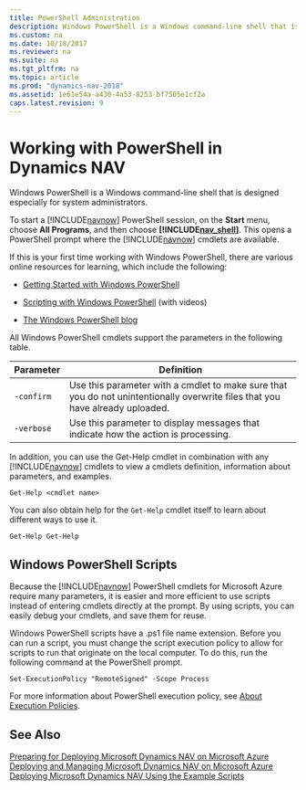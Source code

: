 ```yaml
---
title: PowerShell Administration
description: Windows PowerShell is a Windows command-line shell that is designed especially for system administrators.
ms.custom: na
ms.date: 10/18/2017
ms.reviewer: na
ms.suite: na
ms.tgt_pltfrm: na
ms.topic: article
ms.prod: "dynamics-nav-2018"
ms.assetid: 1e61e54a-a430-4a53-8253-bf7505e1cf2a
caps.latest.revision: 9
---
```

# Working with PowerShell in Dynamics NAV
Windows PowerShell is a Windows command-line shell that is designed especially for system administrators.  
  
 To start a [!INCLUDE[navnow](includes/navnow_md.md)] PowerShell session, on the **Start** menu, choose **All Programs**, and then choose **[!INCLUDE[nav_shell](includes/nav_shell_md.md)]**. This opens a PowerShell prompt where the [!INCLUDE[navnow](includes/navnow_md.md)] cmdlets are available.  
  
 If this is your first time working with Windows PowerShell, there are various online resources for learning, which include the following:  
  
-   [Getting Started with Windows PowerShell](http://go.microsoft.com/fwlink/?LinkId=254637)  
  
-   [Scripting with Windows PowerShell](http://go.microsoft.com/fwlink/?LinkId=254638) \(with videos\)  
  
-   [The Windows PowerShell blog](http://go.microsoft.com/fwlink/?LinkId=254642)  
  
 All Windows PowerShell cmdlets support the parameters in the following table.  
  
|Parameter|Definition|  
|---------------|----------------|  
|`-confirm`|Use this parameter with a cmdlet to make sure that you do not unintentionally overwrite files that you have already uploaded.|  
|`-verbose`|Use this parameter to display messages that indicate how the action is processing.|  
  
 In addition, you can use the Get-Help cmdlet in combination with any [!INCLUDE[navnow](includes/navnow_md.md)] cmdlets to view a cmdlets definition, information about parameters, and examples.  
  
```  
Get-Help <cmdlet name>  
```  
  
 You can also obtain help for the `Get-Help` cmdlet itself to learn about different ways to use it.  
  
```  
Get-Help Get-Help  
```  
  
## Windows PowerShell Scripts  
 Because the [!INCLUDE[navnow](includes/navnow_md.md)] PowerShell cmdlets for Microsoft Azure require many parameters, it is easier and more efficient to use scripts instead of entering cmdlets directly at the prompt. By using scripts, you can easily debug your cmdlets, and save them for reuse.  
  
 Windows PowerShell scripts have a .ps1 file name extension. Before you can run a script, you must change the script execution policy to allow for scripts to run that originate on the local computer. To do this, run the following command at the PowerShell prompt.  
  
```  
Set-ExecutionPolicy "RemoteSigned" -Scope Process  
```  
  
 For more information about PowerShell execution policy, see [About Execution Policies](http://go.microsoft.com/fwlink/?LinkID=254644).  
  
## See Also  
 [Preparing for Deploying Microsoft Dynamics NAV on Microsoft Azure](Preparing-for-Deploying-Microsoft-Dynamics-NAV-on-Microsoft-Azure.md)   
 [Deploying and Managing Microsoft Dynamics NAV on Microsoft Azure](Deploying-and-Managing-Microsoft-Dynamics-NAV-on-Microsoft-Azure.md)   
 [Deploying Microsoft Dynamics NAV Using the Example Scripts](Deploying-Microsoft-Dynamics-NAV-Using-the-Example-Scripts.md)